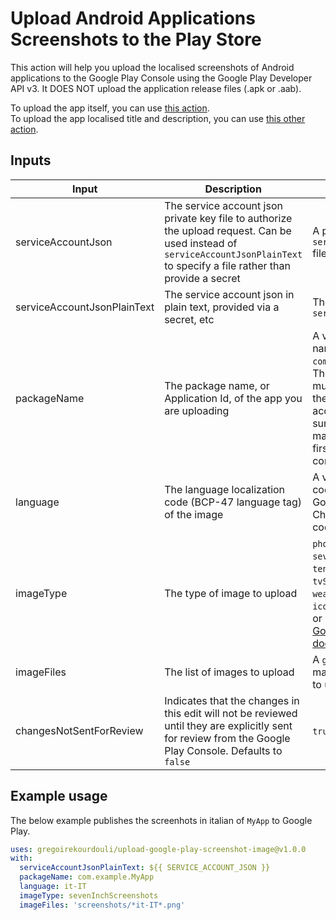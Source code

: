 # Upload Android Applications Screenshots to the Play Store

This action will help you upload the localised screenshots of Android applications to the Google Play Console using the Google Play Developer API v3.
It DOES NOT upload the application release files (.apk or .aab).

To upload the app itself, you can use [this action](https://github.com/marketplace/actions/upload-android-release-to-play-store).  
To upload the app localised title and description, you can use [this other action](https://github.com/marketplace/actions/upload-android-listings).

## Inputs

| Input | Description | Value | Required |
| --- | --- | --- | --- |
| serviceAccountJson | The service account json private key file to authorize the upload request. Can be used instead of `serviceAccountJsonPlainText` to specify a file rather than provide a secret | A path to a valid `service-account.json` file | `true` (or serviceAccountJsonPlainText) |
| serviceAccountJsonPlainText | The service account json in plain text, provided via a secret, etc | The contents of your `service-account.json` | `true` (or serviceAccountJson) |
| packageName | The package name, or Application Id, of the app you are uploading | A valid package name, e.g. `com.example.myapp`. The packageName must already exist in the play console account, so make sure you upload a manual apk or aab first through the console | `true` |
| language | The language localization code (BCP-47 language tag) of the image | A valid localization code managed by the Google Play Console. Check the available codes [here](https://support.google.com/googleplay/android-developer/answer/9844778?hl=en#zippy=%2Cview-list-of-available-languages) | `true` |
| imageType | The type of image to upload | `phoneScreenshots`, `sevenInchScreenshots`, `tenInchScreenshots`, `tvScreenshots`, `wearScreenshots`, `icon`, `featureGraphic` or `tvBanner`. List from [Google API documentation](https://developers.google.com/android-publisher/api-ref/rest/v3/AppImageType) | `true` |
| imageFiles | The list of images to upload | A `glob` string matching the images to upload | `true` |
| changesNotSentForReview | Indicates that the changes in this edit will not be reviewed until they are explicitly sent for review from the Google Play Console. Defaults to `false` | `true` or `false` | `false` |

## Example usage

The below example publishes the screenhots in italian of `MyApp` to Google Play.

```yaml
uses: gregoirekourdouli/upload-google-play-screenshot-image@v1.0.0
with:
  serviceAccountJsonPlainText: ${{ SERVICE_ACCOUNT_JSON }}
  packageName: com.example.MyApp
  language: it-IT
  imageType: sevenInchScreenshots
  imageFiles: 'screenshots/*it-IT*.png'
```

